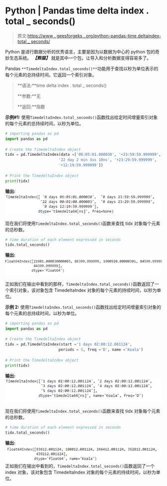 # Python | Pandas time delta index . total _ seconds()

> 原文:[https://www . geesforgeks . org/python-pandas-time deltaindex-total _ seconds/](https://www.geeksforgeeks.org/python-pandas-timedeltaindex-total_seconds/)

Python 是进行数据分析的优秀语言，主要是因为以数据为中心的 python 包的奇妙生态系统。 ***【熊猫】*** 就是其中一个包，让导入和分析数据变得容易多了。

Pandas `**TimedeltaIndex.total_seconds()**`功能用于查找以秒为单位表示的每个元素的总持续时间。它返回一个索引对象。

> **语法:**time delta index . total _ seconds()
> 
> **参数:**无
> 
> **返回:**指数

**示例#1:** 使用`TimedeltaIndex.total_seconds()`函数找出给定时间增量索引对象的每个元素的总持续时间，以秒为单位。

```py
# importing pandas as pd
import pandas as pd

# Create the TimedeltaIndex object
tidx = pd.TimedeltaIndex(data =['06:05:01.000030', '+23:59:59.999999',
                        '22 day 2 min 3us 10ns', '+23:29:59.999999', 
                        '+12:19:59.999999'])

# Print the TimedeltaIndex object
print(tidx)
```

**输出:**
![](img/708240dfe9aedf867ac5c12c98b02393.png)

现在我们将使用`TimedeltaIndex.total_seconds()`函数来查找 tidx 对象每个元素的总秒数。

```py
# time duration of each element expressed in seconds
tidx.total_seconds()
```

**输出:**
![](img/76b422b3be22e6c27d7aa67aba9dae6c.png)

正如我们在输出中看到的那样，`TimedeltaIndex.total_seconds()`函数返回了一个索引对象，该对象包含 TimedeltaIndex 对象的每个元素的持续时间，以秒为单位。

**示例 2:** 使用`TimedeltaIndex.total_seconds()`函数找出给定时间增量索引对象的每个元素的总持续时间，以秒为单位。

```py
# importing pandas as pd
import pandas as pd

# Create the TimedeltaIndex object
tidx = pd.TimedeltaIndex(start ='1 days 02:00:12.001124',
                        periods = 5, freq ='D', name ='Koala')

# Print the TimedeltaIndex object
print(tidx)
```

**输出:**
![](img/4b1498214e3c6e8c3ca75b1dc780223c.png)

现在我们将使用`TimedeltaIndex.total_seconds()`函数来查找 tidx 对象每个元素的总秒数。

```py
# time duration of each element expressed in seconds
tidx.total_seconds()
```

**输出:**
![](img/a14175449ea45016c29c45be1c09b687.png)
正如我们在输出中看到的，`TimedeltaIndex.total_seconds()`函数返回了一个 index 对象，该对象包含 TimedeltaIndex 对象的每个元素的持续时间，以秒为单位。